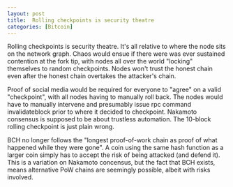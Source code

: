 ```yaml
---
layout: post
title:  Rolling checkpoints is security theatre
categories: [Bitcoin]
---
```


Rolling checkpoints is security theatre. It's all relative to where the node sits on the network graph. Chaos would ensue if there were was ever sustained contention at the fork tip, with nodes all over the world "locking" themselves to random checkpoints. Nodes won't trust the honest chain even after the honest chain overtakes the attacker's chain.

Proof of social media would be required for everyone to "agree" on a valid "checkpoint", with all nodes having to manually roll back. The nodes would have to manually intervene and presumably issue rpc command invalidateblock prior to where it decided to checkpoint. Nakamoto consensus is supposed to be about trustless automation. The 10-block rolling checkpoint is just plain wrong.

BCH no longer follows the "longest proof-of-work chain as proof of what happened while they were gone". A coin using the same hash function as a larger coin simply has to accept the risk of being attacked (and defend it). This is a variation on Nakamoto concensus, but the fact that BCH exists, means alternative PoW chains are seemingly possible, albeit with risks involved.
